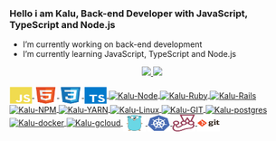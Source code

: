 ### Hello i am Kalu, Back-end Developer with JavaScript, TypeScript and Node.js

-  I’m currently working on back-end development
-  I’m currently learning JavaScript, TypeScript and Node.js

<div align="center">
  <a href="https://github.com/kaludematto">
  <img height="180em" src="https://github-readme-stats.vercel.app/api?username=kaludematto&show_icons=true&theme=dark&include_all_commits=true&count_private=true"/>
  <img height="180em" src="https://github-readme-stats.vercel.app/api/top-langs/?username=kaludematto&layout=compact&langs_count=7&theme=dark"/>
</div>
  
 </div>
<div style="display: inline_block"><br> 
  <img align="center" alt="Kalu-JS" height="30" width="40" src="https://raw.githubusercontent.com/devicons/devicon/master/icons/javascript/javascript-plain.svg">
  <img align="center" alt="Kalu-HTML" height="30" width="40" src="https://raw.githubusercontent.com/devicons/devicon/master/icons/html5/html5-original.svg">
  <img align="center" alt="Kalu-CSS" height="30" width="40" src="https://raw.githubusercontent.com/devicons/devicon/master/icons/css3/css3-original.svg">
  <img align="center" alt="Kalu-Ts" height="30" width="40" src="https://raw.githubusercontent.com/devicons/devicon/master/icons/typescript/typescript-plain.svg">
  <img align="center" alt="Kalu-Node" height="30" width="40" src="https://cdn.jsdelivr.net/gh/devicons/devicon/icons/nodejs/nodejs-original.svg" />
  <img align="center" alt="Kalu-Ruby" height="30" width="40" src="https://cdn.jsdelivr.net/gh/devicons/devicon/icons/ruby/ruby-original.svg" />
  <img align="center" alt="Kalu-Rails" height="30" width="40" src="https://cdn.jsdelivr.net/gh/devicons/devicon/icons/rails/rails-plain.svg" />
  <img align="center" alt="Kalu-NPM" height="30" width="40" src="https://cdn.jsdelivr.net/gh/devicons/devicon/icons/npm/npm-original-wordmark.svg" />
  <img align="center" alt="Kalu-YARN" height="30" width="40" src="https://cdn.jsdelivr.net/gh/devicons/devicon/icons/yarn/yarn-original.svg" />
  <img align="center" alt="Kalu-Linux" height="30" width="40" src="https://cdn.jsdelivr.net/gh/devicons/devicon/icons/linux/linux-original.svg" />
  <img align="center" alt="Kalu-GIT" height="30" width="40" src="https://cdn.jsdelivr.net/gh/devicons/devicon/icons/git/git-original.svg" />
  <img align="center" alt="Kalu-postgres" height="30" width="40" src="https://cdn.jsdelivr.net/gh/devicons/devicon/icons/postgresql/postgresql-original.svg" />
  <img align="center" alt="Kalu-docker" height="30" width="40" src="https://cdn.jsdelivr.net/gh/devicons/devicon/icons/docker/docker-original.svg" />
  <img align="center" alt="Kalu-gcloud" height="30" width="40" src="https://cdn.jsdelivr.net/gh/devicons/devicon/icons/googlecloud/googlecloud-original.svg" />
  <img align="center" alt="Kalu-gcloud" height="30" width="40" src="https://github.com/devicons/devicon/blob/v2.15.1/icons/go/go-original.svg" />
  <img align="center" alt="Kalu-gcloud" height="30" width="40" src="https://github.com/devicons/devicon/blob/v2.15.1/icons/kubernetes/kubernetes-plain.svg" />
   <img align="center" alt="Kalu-gcloud" height="30" width="40" src="https://github.com/devicons/devicon/blob/v2.15.1/icons/jest/jest-plain.svg" />
  <img align="center" alt="Kalu-gcloud" height="30" width="40" src="https://github.com/devicons/devicon/blob/v2.15.1/icons/git/git-original-wordmark.svg" />
  </div>

